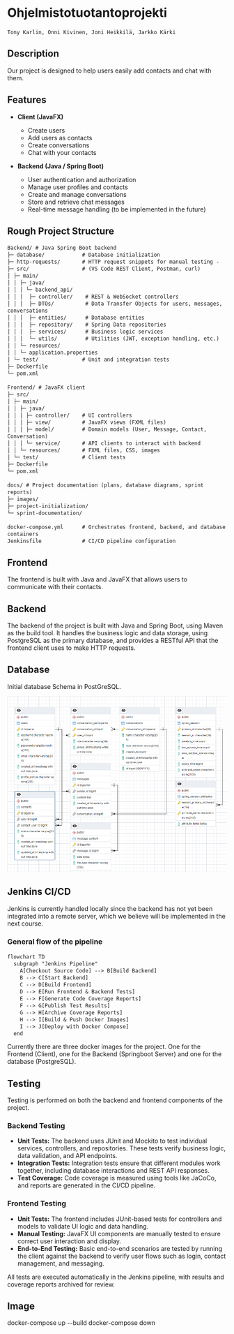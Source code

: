 # Ohjelmistotuotantoprojekti

```contributors
Tony Karlin, Onni Kivinen, Joni Heikkilä, Jarkko Kärki
```

## Description

Our project is designed to help users easily add contacts and chat with them.

## Features

- **Client (JavaFX)**

  - Create users
  - Add users as contacts
  - Create conversations
  - Chat with your contacts

- **Backend (Java / Spring Boot)**
  - User authentication and authorization
  - Manage user profiles and contacts
  - Create and manage conversations
  - Store and retrieve chat messages
  - Real-time message handling (to be implemented in the future)

## Rough Project Structure

```project-structure
Backend/ # Java Spring Boot backend
├─ database/            # Database initialization
├─ http-requests/       # HTTP request snippets for manual testing -
├─ src/                 # (VS Code REST Client, Postman, curl)
│ ├─ main/
│ │ ├─ java/
│ │ │ └─ backend_api/
│ │ │  ├─ controller/    # REST & WebSocket controllers
│ │ │  ├─ DTOs/          # Data Transfer Objects for users, messages, conversations
│ │ │  ├─ entities/      # Database entities
│ │ │  ├─ repository/    # Spring Data repositories
│ │ │  ├─ services/      # Business logic services
│ │ │  └─ utils/         # Utilities (JWT, exception handling, etc.)
│ │ └─ resources/
│ │ └─ application.properties
│ └─ test/              # Unit and integration tests
├─ Dockerfile
└─ pom.xml

Frontend/ # JavaFX client
├─ src/
│ ├─ main/
│ │ ├─ java/
│ │ │ ├─ controller/    # UI controllers
│ │ │ ├─ view/          # JavaFX views (FXML files)
│ │ │ ├─ model/         # Domain models (User, Message, Contact, Conversation)
│ │ │ └─ service/       # API clients to interact with backend
│ │ └─ resources/       # FXML files, CSS, images
│ └─ test/              # Client tests
├─ Dockerfile
└─ pom.xml

docs/ # Project documentation (plans, database diagrams, sprint reports)
├─ images/
├─ project-initialization/
└─ sprint-documentation/

docker-compose.yml      # Orchestrates frontend, backend, and database containers
Jenkinsfile             # CI/CD pipeline configuration
```

## Frontend

The frontend is built with Java and JavaFX that allows users to communicate with their contacts.

## Backend

The backend of the project is built with Java and Spring Boot, using Maven as the build tool. It handles the business logic and data storage, using PostgreSQL as the primary database, and provides a RESTful API that the frontend client uses to make HTTP requests.

## Database

Initial database Schema in PostGreSQL.

![database](docs/images/project-database.png)

## Jenkins CI/CD

Jenkins is currently handled locally since the backend has not yet been integrated into a remote server, which we believe will be implemented in the next course.

### General flow of the pipeline

```mermaid
flowchart TD
  subgraph "Jenkins Pipeline"
    A[Checkout Source Code] --> B[Build Backend]
    B --> C[Start Backend]
    C --> D[Build Frontend]
    D --> E[Run Frontend & Backend Tests]
    E --> F[Generate Code Coverage Reports]
    F --> G[Publish Test Results]
    G --> H[Archive Coverage Reports]
    H --> I[Build & Push Docker Images]
    I --> J[Deploy with Docker Compose]
  end
```

Currently there are three docker images for the project. One for the Frontend (Client), one for the Backend (Springboot Server) and one for the database (PostgreSQL).

## Testing

Testing is performed on both the backend and frontend components of the project.

### Backend Testing

- **Unit Tests:** The backend uses JUnit and Mockito to test individual services, controllers, and repositories. These tests verify business logic, data validation, and API endpoints.
- **Integration Tests:** Integration tests ensure that different modules work together, including database interactions and REST API responses.
- **Test Coverage:** Code coverage is measured using tools like JaCoCo, and reports are generated in the CI/CD pipeline.

### Frontend Testing

- **Unit Tests:** The frontend includes JUnit-based tests for controllers and models to validate UI logic and data handling.
- **Manual Testing:** JavaFX UI components are manually tested to ensure correct user interaction and display.
- **End-to-End Testing:** Basic end-to-end scenarios are tested by running the client against the backend to verify user flows such as login, contact management, and messaging.

All tests are executed automatically in the Jenkins pipeline, with results and coverage reports archived for review.

## Image

docker-compose up --build
docker-compose down
